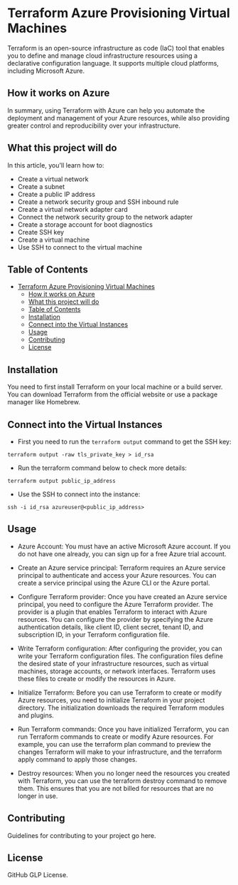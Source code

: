 # Terraform Azure Provisioning Virtual Machines
Terraform is an open-source infrastructure as code (IaC) tool that enables you to define and manage cloud infrastructure resources using a declarative configuration language. It supports multiple cloud platforms, including Microsoft Azure.

## How it works on Azure
In summary, using Terraform with Azure can help you automate the deployment and management of your Azure resources, while also providing greater control and reproducibility over your infrastructure.

## What this project will do
In this article, you'll learn how to:

- Create a virtual network
- Create a subnet
- Create a public IP address
- Create a network security group and SSH inbound rule
- Create a virtual network adapter card
- Connect the network security group to the network adapter
- Create a storage account for boot diagnostics
- Create SSH key
- Create a virtual machine
- Use SSH to connect to the virtual machine

## Table of Contents
- [Terraform Azure Provisioning Virtual Machines](#terraform-azure-provisioning-virtual-machines)
  - [How it works on Azure](#how-it-works-on-azure)
  - [What this project will do](#what-this-project-will-do)
  - [Table of Contents](#table-of-contents)
  - [Installation](#installation)
  - [Connect into the Virtual Instances](#connect-into-the-virtual-instances)
  - [Usage](#usage)
  - [Contributing](#contributing)
  - [License](#license)

## Installation
You need to first install Terraform on your local machine or a build server. You can download Terraform from the official website or use a package manager like Homebrew.

## Connect into the Virtual Instances
- First you need to run the `terraform output` command to get the SSH key:

`terraform output -raw tls_private_key > id_rsa`

- Run the terraform command below to check more details:

`terraform output public_ip_address`

- Use the SSH to connect into the instance:

`ssh -i id_rsa azureuser@<public_ip_address>`

## Usage
- Azure Account: You must have an active Microsoft Azure account. If you do not have one already, you can sign up for a free Azure trial account.

- Create an Azure service principal: Terraform requires an Azure service principal to authenticate and access your Azure resources. You can create a service principal using the Azure CLI or the Azure portal.

- Configure Terraform provider: Once you have created an Azure service principal, you need to configure the Azure Terraform provider. The provider is a plugin that enables Terraform to interact with Azure resources. You can configure the provider by specifying the Azure authentication details, like client ID, client secret, tenant ID, and subscription ID, in your Terraform configuration file.

- Write Terraform configuration: After configuring the provider, you can write your Terraform configuration files. The configuration files define the desired state of your infrastructure resources, such as virtual machines, storage accounts, or network interfaces. Terraform uses these files to create or modify the resources in Azure.

- Initialize Terraform: Before you can use Terraform to create or modify Azure resources, you need to initialize Terraform in your project directory. The initialization downloads the required Terraform modules and plugins.

- Run Terraform commands: Once you have initialized Terraform, you can run Terraform commands to create or modify Azure resources. For example, you can use the terraform plan command to preview the changes Terraform will make to your infrastructure, and the terraform apply command to apply those changes.

- Destroy resources: When you no longer need the resources you created with Terraform, you can use the terraform destroy command to remove them. This ensures that you are not billed for resources that are no longer in use.

## Contributing
Guidelines for contributing to your project go here.

## License
GitHub GLP License.



